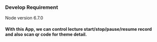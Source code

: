 ###  Develop Requirement ###
Node version 6.7.0

#### With this App, we can control lecture start/stop/pause/resume record and also scan qr code for theme detail. ####
